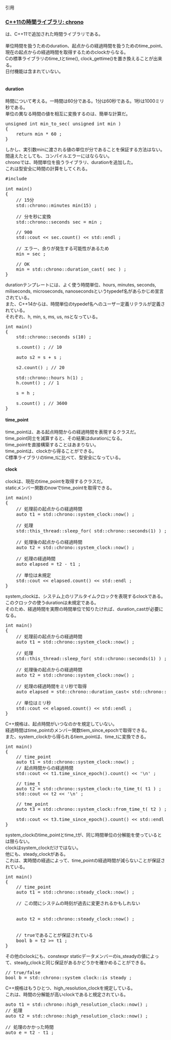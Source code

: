 引用<br/>
### [C++11の時間ライブラリ: chrono](https://cpplover.blogspot.com/2015/01/c11-chrono.html) <br/>

<chrono>は、C++11で追加された時間ライブラリである。<br/>
<br/>
単位時間を扱うためのduration、起点からの経過時間を扱うためのtime_point、現在の起点からの経過時間を取得するためのclockからなる。<br/>
Cの標準ライブラリのtime_tとtime(), clock_gettime()を置き換えることが出来る。<br/>
日付機能は含まれていない。<br/>
<br/>

#### duration

時間について考える。一時間は60分である。1分は60秒である。1秒は1000ミリ秒である。<br/>
単位の異なる時間の値を相互に変換するのは、簡単な計算だ。<br/>

<pre>
unsigned int min_to_sec( unsigned int min )
{
    return min * 60 ;
}
</pre>

しかし、実引数minに渡される値の単位が分であることを保証する方法はない。<br/>
間違えたとしても、コンパイルエラーにはならない。<br/>
chronoでは、時間単位を扱うライブラリ、durationを追加した。<br/>
これは型安全に時間の計算をしてくれる。<br/>

<pre>
#include 

int main()
{
    // 15分
    std::chrono::minutes min(15) ;

    // 分を秒に変換
    std::chrono::seconds sec = min ;

    // 900
    std::cout << sec.count() << std::endl ;

    // エラー、余りが発生する可能性があるため
    min = sec ;

    // OK
    min = std::chrono::duration_cast<std::chrono::minutes>( sec ) ;
}
</pre>

durationテンプレートには、よく使う時間単位、hours, minutes, seconds, miliseconds, microseconds, nanosecondsというtypedef名があらかじめ宣言されている。<br/>
また、C++14からは、時間単位のtypedef名へのユーザー定義リテラルが定義されている。<br/>
それぞれ、h, min, s, ms, us, nsとなっている。<br/>

<pre>
int main()
{
    std::chrono::seconds s(10) ;

    s.count() ; // 10

    auto s2 = s + s ;

    s2.count() ; // 20

    std::chrono::hours h(1) ;
    h.count() ; // 1

    s = h ;

    s.count() ; // 3600
}
</pre>

#### time_point

time_pointは、ある起点時間からの経過時間を表現するクラスだ。<br/>
time_point同士を減算すると、その結果はdurationになる。<br/>
time_pointを直接構築することはあまりない。<br/>
time_pointは、clockから得ることができる。<br/>
C標準ライブラリのtime_tに比べて、型安全になっている。<br/>

#### clock

clockは、現在のtime_pointを取得するクラスだ。<br/>
staticメンバー関数のnowでtime_pointを取得できる。<br/>

<pre>
int main()
{
    // 処理前の起点からの経過時間
    auto t1 = std::chrono::system_clock::now() ;

    // 処理
    std::this_thread::sleep_for( std::chrono::seconds(1) ) ;

    // 処理後の起点からの経過時間
    auto t2 = std::chrono::system_clock::now() ;

    // 処理の経過時間
    auto elapsed = t2 - t1 ;

    // 単位は未規定
    std::cout << elapsed.count() << std::endl ;
}
</pre>

system_clockは、システム上のリアルタイムクロックを表現するclockである。<br/>
このクロックの使うdurationは未規定である。<br/>
そのため、経過時間を実際の時間単位で知りたければ、duration_castが必要になる。<br/>

<pre>
int main()
{
    // 処理前の起点からの経過時間
    auto t1 = std::chrono::system_clock::now() ;

    // 処理
    std::this_thread::sleep_for( std::chrono::seconds(1) ) ;

    // 処理後の起点からの経過時間
    auto t2 = std::chrono::system_clock::now() ;

    // 処理の経過時間をミリ秒で取得
    auto elapsed = std::chrono::duration_cast< std::chrono::milliseconds >(t2 - t1) ;

    // 単位はミリ秒
    std::cout << elapsed.count() << std::endl ;
}
</pre>

C++規格は、起点時間がいつなのかを規定していない。<br/>
経過時間はtime_pointのメンバー関数tiem_since_epochで取得できる。<br/>
また、system_clockから得られるtiem_pointは、time_tに変換できる。<br/>

<pre>
int main()
{
    // time_point
    auto t1 = std::chrono::system_clock::now() ;
    // 起点時間からの経過時間
    std::cout << t1.time_since_epoch().count() << '\n' ;

    // time_t
    auto t2 = std::chrono::system_clock::to_time_t( t1 ) ;
    std::cout << t2 << '\n' ;

    // tme_point
    auto t3 = std::chrono::system_clock::from_time_t( t2 ) ;

    std::cout << t3.time_since_epoch().count() << std::endl ;
}
</pre>

system_clockのtime_pointとtime_tが、同じ時間単位の分解能を使っているとは限らない。<br/>
clockはsystem_clockだけではない。<br/>
他にも、steady_clockがある。<br/>
これは、実時間の経過によって、time_pointの経過時間が減らないことが保証されている。<br/>

<pre>
int main()
{
    // time_point
    auto t1 = std::chrono::steady_clock::now() ;

    // この間にシステムの時刻が過去に変更されるかもしれない


    auto t2 = std::chrono::steady_clock::now() ;


    // trueであることが保証されている
    bool b = t2 >= t1 ;
}
</pre>

その他のclockにも、constexpr staticデータメンバーのis_steadyの値によって、steady_clockと同じ保証があるかどうかを確かめることができる。<br/>

<pre>
// true/false
bool b = std::chrono::system_clock::is_steady ;
</pre>

C++規格はもうひとつ、high_resolution_clockを規定している。<br/>
これは、時間の分解能が高いclockであると規定されている。<br/>

<pre>
auto t1 = std::chrono::high_resolution_clock::now() ;
// 処理
auto t2 = std::chrono::high_resolution_clock::now() ;

// 処理のかかった時間
auto e = t2 - t1 ;
</pre>
